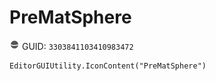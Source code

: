 # PreMatSphere
![](/img/PreMatSphere.png)
GUID: `3303841103410983472`
```
EditorGUIUtility.IconContent("PreMatSphere")
```

